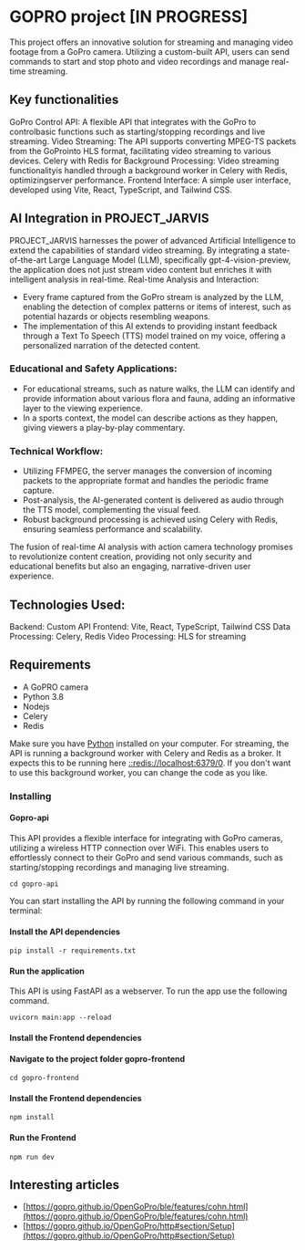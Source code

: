 # GOPRO project [IN PROGRESS]

This project offers an innovative solution for streaming and managing video footage from a GoPro camera. Utilizing a custom-built API, users can send commands to start and stop photo and video recordings and manage real-time streaming.

## Key functionalities

GoPro Control API: A flexible API that integrates with the GoPro to controlbasic functions such as starting/stopping recordings and live streaming.
Video Streaming: The API supports converting MPEG-TS packets from the GoProinto HLS format, facilitating video streaming to various devices.
Celery with Redis for Background Processing: Video streaming functionalityis handled through a background worker in Celery with Redis, optimizingserver performance.
Frontend Interface: A simple user interface, developed using Vite, React, TypeScript, and Tailwind CSS.

## AI Integration in PROJECT_JARVIS

PROJECT_JARVIS harnesses the power of advanced Artificial Intelligence to extend the capabilities of standard video streaming. By integrating a state-of-the-art Large Language Model (LLM), specifically gpt-4-vision-preview, the application does not just stream video content but enriches it with intelligent analysis in real-time.
Real-time Analysis and Interaction:

  - Every frame captured from the GoPro stream is analyzed by the LLM, enabling the detection of complex patterns or items of interest, such as potential hazards or objects resembling weapons.
  - The implementation of this AI extends to providing instant feedback through a Text To Speech (TTS) model trained on my voice, offering a personalized narration of the detected content.

### Educational and Safety Applications:

  - For educational streams, such as nature walks, the LLM can identify and provide information about various flora and fauna, adding an informative layer to the viewing experience.
  - In a sports context, the model can describe actions as they happen, giving viewers a play-by-play commentary.

### Technical Workflow:

  - Utilizing FFMPEG, the server manages the conversion of incoming packets to the appropriate format and handles the periodic frame capture.
  - Post-analysis, the AI-generated content is delivered as audio through the TTS model, complementing the visual feed.
  - Robust background processing is achieved using Celery with Redis, ensuring seamless performance and scalability.

The fusion of real-time AI analysis with action camera technology promises to revolutionize content creation, providing not only security and educational benefits but also an engaging, narrative-driven user experience.

## Technologies Used:

Backend: Custom API
Frontend: Vite, React, TypeScript, Tailwind CSS
Data Processing: Celery, Redis
Video Processing: HLS for streaming

## Requirements

- A GoPRO camera
- Python 3.8
- Nodejs
- Celery
- Redis

Make sure you have [Python](https://www.python.org/downloads/) installed on your computer.
For streaming, the API is running a background worker with Celery and Redis as a broker.
It expects this to be running here [::redis://localhost:6379/0](::redis://localhost:6379/0). If you don't want to use this background worker, you can change the code as you like.

### Installing

#### Gopro-api

This API provides a flexible interface for integrating with GoPro cameras, utilizing a wireless HTTP connection over WiFi. This enables users to effortlessly connect to their GoPro and send various commands, such as starting/stopping recordings and managing live streaming.

```
cd gopro-api
```

You can start installing the API by running the following command in your terminal:

#### Install the API dependencies

```
pip install -r requirements.txt
```

#### Run the application

This API is using FastAPI as a webserver. To run the app use the following command.

```
uvicorn main:app --reload
```

#### Install the Frontend dependencies

#### Navigate to the project folder gopro-frontend

```
cd gopro-frontend
```

#### Install the Frontend dependencies

```
npm install
```

#### Run the Frontend

```
npm run dev
```

## Interesting articles
- [https://gopro.github.io/OpenGoPro/ble/features/cohn.html](https://gopro.github.io/OpenGoPro/ble/features/cohn.html)
- [https://gopro.github.io/OpenGoPro/http#section/Setup](https://gopro.github.io/OpenGoPro/http#section/Setup)
